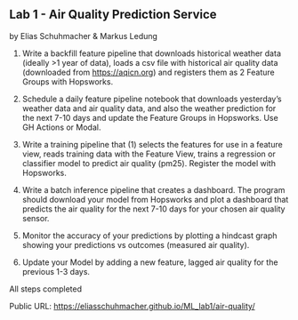 ## Lab 1 - Air Quality Prediction Service
by Elias Schuhmacher & Markus Ledung

1. Write a backfill feature pipeline that downloads historical weather data (ideally >1
year of data), loads a csv file with historical air quality data (downloaded from
https://aqicn.org) and registers them as 2 Feature Groups with Hopsworks.

2. Schedule a daily feature pipeline notebook that downloads yesterday’s weather
data and air quality data, and also the weather prediction for the next 7-10 days
and update the Feature Groups in Hopsworks. Use GH Actions or Modal.

3. Write a training pipeline that (1) selects the features for use in a feature view,
reads training data with the Feature View, trains a regression or classifier model to
predict air quality (pm25). Register the model with Hopsworks.

4. Write a batch inference pipeline that creates a dashboard. The program should
download your model from Hopsworks and plot a dashboard that predicts the air
quality for the next 7-10 days for your chosen air quality sensor.

5. Monitor the accuracy of your predictions by plotting a hindcast graph showing
your predictions vs outcomes (measured air quality).

6. Update your Model by adding a new feature, lagged air quality for the previous 1-3
days.


All steps completed

Public URL: https://eliasschuhmacher.github.io/ML_lab1/air-quality/